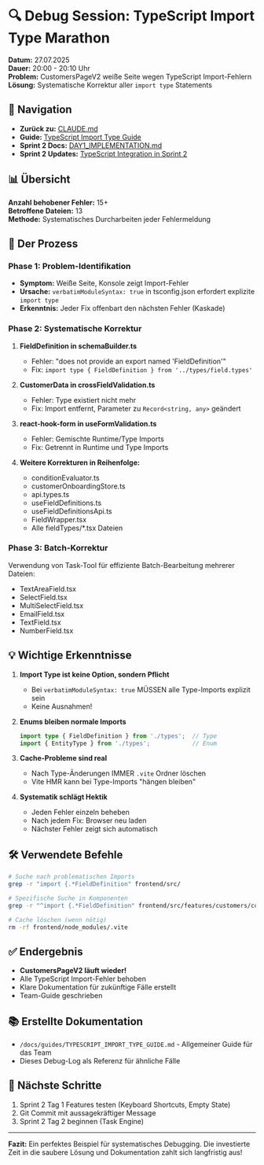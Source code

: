 # 🔍 Debug Session: TypeScript Import Type Marathon

**Datum:** 27.07.2025  
**Dauer:** 20:00 - 20:10 Uhr  
**Problem:** CustomersPageV2 weiße Seite wegen TypeScript Import-Fehlern  
**Lösung:** Systematische Korrektur aller `import type` Statements

## 🔗 Navigation
- **Zurück zu:** [CLAUDE.md](/Users/joergstreeck/freshplan-sales-tool/CLAUDE.md#symptom-the-requested-module-does-not-provide-an-export-named-fielddefinition)
- **Guide:** [TypeScript Import Type Guide](/Users/joergstreeck/freshplan-sales-tool/docs/guides/TYPESCRIPT_IMPORT_TYPE_GUIDE.md)
- **Sprint 2 Docs:** [DAY1_IMPLEMENTATION.md](/Users/joergstreeck/freshplan-sales-tool/docs/features/FC-005-CUSTOMER-MANAGEMENT/sprint2/DAY1_IMPLEMENTATION.md)
- **Sprint 2 Updates:** [TypeScript Integration in Sprint 2](/Users/joergstreeck/freshplan-sales-tool/docs/claude-work/daily-work/2025-07-27/2025-07-27_IMPL_sprint2-docs-typescript-update.md)

## 📊 Übersicht

**Anzahl behobener Fehler:** 15+  
**Betroffene Dateien:** 13  
**Methode:** Systematisches Durcharbeiten jeder Fehlermeldung

## 🎯 Der Prozess

### Phase 1: Problem-Identifikation
- **Symptom:** Weiße Seite, Konsole zeigt Import-Fehler
- **Ursache:** `verbatimModuleSyntax: true` in tsconfig.json erfordert explizite `import type`
- **Erkenntnis:** Jeder Fix offenbart den nächsten Fehler (Kaskade)

### Phase 2: Systematische Korrektur

1. **FieldDefinition in schemaBuilder.ts**
   - Fehler: "does not provide an export named 'FieldDefinition'"
   - Fix: `import type { FieldDefinition } from '../types/field.types'`

2. **CustomerData in crossFieldValidation.ts**
   - Fehler: Type existiert nicht mehr
   - Fix: Import entfernt, Parameter zu `Record<string, any>` geändert

3. **react-hook-form in useFormValidation.ts**
   - Fehler: Gemischte Runtime/Type Imports
   - Fix: Getrennt in Runtime und Type Imports

4. **Weitere Korrekturen in Reihenfolge:**
   - conditionEvaluator.ts
   - customerOnboardingStore.ts
   - api.types.ts
   - useFieldDefinitions.ts
   - useFieldDefinitionsApi.ts
   - FieldWrapper.tsx
   - Alle fieldTypes/*.tsx Dateien

### Phase 3: Batch-Korrektur
Verwendung von Task-Tool für effiziente Batch-Bearbeitung mehrerer Dateien:
- TextAreaField.tsx
- SelectField.tsx
- MultiSelectField.tsx
- EmailField.tsx
- TextField.tsx
- NumberField.tsx

## 💡 Wichtige Erkenntnisse

1. **Import Type ist keine Option, sondern Pflicht**
   - Bei `verbatimModuleSyntax: true` MÜSSEN alle Type-Imports explizit sein
   - Keine Ausnahmen!

2. **Enums bleiben normale Imports**
   ```typescript
   import type { FieldDefinition } from './types';  // Type
   import { EntityType } from './types';            // Enum
   ```

3. **Cache-Probleme sind real**
   - Nach Type-Änderungen IMMER `.vite` Ordner löschen
   - Vite HMR kann bei Type-Imports "hängen bleiben"

4. **Systematik schlägt Hektik**
   - Jeden Fehler einzeln beheben
   - Nach jedem Fix: Browser neu laden
   - Nächster Fehler zeigt sich automatisch

## 🛠️ Verwendete Befehle

```bash
# Suche nach problematischen Imports
grep -r "import {.*FieldDefinition" frontend/src/

# Spezifische Suche in Komponenten
grep -r "^import {.*FieldDefinition" frontend/src/features/customers/components/fields/

# Cache löschen (wenn nötig)
rm -rf frontend/node_modules/.vite
```

## ✅ Endergebnis

- **CustomersPageV2 läuft wieder!**
- Alle TypeScript Import-Fehler behoben
- Klare Dokumentation für zukünftige Fälle erstellt
- Team-Guide geschrieben

## 📚 Erstellte Dokumentation

- `/docs/guides/TYPESCRIPT_IMPORT_TYPE_GUIDE.md` - Allgemeiner Guide für das Team
- Dieses Debug-Log als Referenz für ähnliche Fälle

## 🎯 Nächste Schritte

1. Sprint 2 Tag 1 Features testen (Keyboard Shortcuts, Empty State)
2. Git Commit mit aussagekräftiger Message
3. Sprint 2 Tag 2 beginnen (Task Engine)

---

**Fazit:** Ein perfektes Beispiel für systematisches Debugging. Die investierte Zeit in die saubere Lösung und Dokumentation zahlt sich langfristig aus!